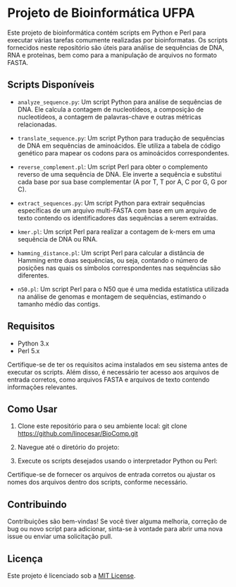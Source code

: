 # Projeto de Bioinformática UFPA

Este projeto de bioinformática contém scripts em Python e Perl para executar várias tarefas comumente realizadas por bioinformatas. Os scripts fornecidos neste repositório são úteis para análise de sequências de DNA, RNA e proteínas, bem como para a manipulação de arquivos no formato FASTA.

## Scripts Disponíveis

- `analyze_sequence.py`: Um script Python para análise de sequências de DNA. Ele calcula a contagem de nucleotídeos, a composição de nucleotídeos, a contagem de palavras-chave e outras métricas relacionadas.

- `translate_sequence.py`: Um script Python para tradução de sequências de DNA em sequências de aminoácidos. Ele utiliza a tabela de código genético para mapear os codons para os aminoácidos correspondentes.

- `reverse_complement.pl`: Um script Perl para obter o complemento reverso de uma sequência de DNA. Ele inverte a sequência e substitui cada base por sua base complementar (A por T, T por A, C por G, G por C).

- `extract_sequences.py`: Um script Python para extrair sequências específicas de um arquivo multi-FASTA com base em um arquivo de texto contendo os identificadores das sequências a serem extraídas.

- `kmer.pl`: Um script Perl para realizar a contagem de k-mers em uma sequência de DNA ou RNA.

- `hamming_distance.pl`: Um script Perl para calcular a distância de Hamming entre duas sequências, ou seja, contando o número de posições
nas quais os símbolos correspondentes nas sequências são diferentes.

- `n50.pl`: Um script Perl para o N50 que é uma medida estatística utilizada na análise de genomas e montagem de sequências, estimando
o tamanho médio das contigs.

## Requisitos

- Python 3.x
- Perl 5.x

Certifique-se de ter os requisitos acima instalados em seu sistema antes de executar os scripts. Além disso, é necessário ter acesso aos arquivos de entrada corretos, como arquivos FASTA e arquivos de texto contendo informações relevantes.

## Como Usar

1. Clone este repositório para o seu ambiente local: git clone https://github.com/linocesar/BioComp.git


2. Navegue até o diretório do projeto:


3. Execute os scripts desejados usando o interpretador Python ou Perl:


Certifique-se de fornecer os arquivos de entrada corretos ou ajustar os nomes dos arquivos dentro dos scripts, conforme necessário.

## Contribuindo

Contribuições são bem-vindas! Se você tiver alguma melhoria, correção de bug ou novo script para adicionar, sinta-se à vontade para abrir uma nova issue ou enviar uma solicitação pull.

## Licença

Este projeto é licenciado sob a [MIT License](LICENSE).



